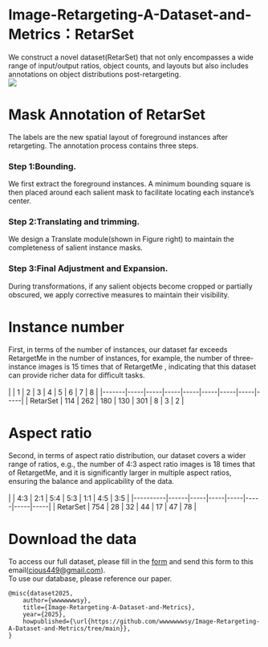 # Image-Retargeting-A-Dataset-and-Metrics：RetarSet
We construct a novel dataset(RetarSet) that not only encompasses a wide range of input/output ratios, object counts, and layouts but also includes annotations on object distributions post-retargeting. <br> 
![](https://github.com/wwwwwwwsy/Image-Retargeting-A-Dataset-and-Metrics/blob/main/example.png)  <br>  
# Mask Annotation of RetarSet
The labels are the new spatial layout of foreground instances after retargeting. The annotation process contains three steps. <br> 
### Step 1:Bounding. 
We first extract the foreground instances. A minimum bounding square is then placed around each salient mask to facilitate locating each instance’s center.<br> 
### Step 2:Translating and trimming. 
We design a Translate module(shown in Figure right) to maintain the completeness of salient instance masks.<br>
### Step 3:Final Adjustment and Expansion. 
During transformations, if any salient objects become cropped or partially obscured, we apply corrective measures to maintain their visibility.<br>
# Instance number
First, in terms of the number of instances, our dataset far exceeds RetargetMe in the number of instances, for example, the number of three-instance images is 15 times that of RetargetMe , indicating that this dataset can provide richer data for difficult tasks.<br>  
|       | 1   | 2   | 3   | 4   | 5   | 6   | 7   | 8   |
|-------|-----|-----|-----|-----|-----|-----|-----|-----|
| RetarSet  | 114 | 262 | 180 | 130 | 301 | 8   | 3   | 2   |
  <br>  
# Aspect ratio
Second, in terms of aspect ratio distribution, our dataset covers a wider range of ratios, e.g., the number of 4:3 aspect ratio images is 18 times that of RetargetMe, and it is significantly larger in multiple aspect ratios, ensuring the balance and applicability of the data. <br>  
|          | 4:3  | 2:1 | 5:4 | 5:3 | 1:1 | 4:5 | 3:5 |
|----------|------|-----|-----|-----|-----|-----|-----|
| RetarSet | 754  | 28  | 32  | 44  | 17  | 47  | 78  |
<br>  
# Download the data
To access our full dataset, please fill in the [form](https://github.com/wwwwwwwsy/Image-Retargeting-A-Dataset-and-Metrics/blob/main/application.xlsx) and send this form to this email(cious449@gmail.com).<br>
To use our database, please reference our paper.<br> 
```
@misc{dataset2025,
    author={wwwwwwwsy},
    title={Image-Retargeting-A-Dataset-and-Metrics},
    year={2025},
    howpublished={\url{https://github.com/wwwwwwwsy/Image-Retargeting-A-Dataset-and-Metrics/tree/main}},
}
```
